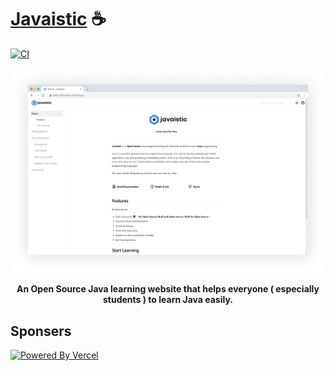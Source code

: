 # [Javaistic](https://javaistic.vercel.app/) ☕

[![CI](https://github.com/javaistic/javaistic-v0/actions/workflows/ci.yml/badge.svg)](https://github.com/javaistic/javaistic/actions/workflows/ci.yml)

<div align="center">
  
![Javaistic Demo](.github/images/demo.png)
  
**An Open Source Java learning website that helps everyone ( especially students ) to learn Java easily.**
  
</div>

## Sponsers

[![Powered By Vercel ](https://raw.githubusercontent.com/javaistic/javaistic-v0/main/public/powered-by-vercel.svg)](https://vercel.com??utm_source=javaistic&utm_campaign=oss)

